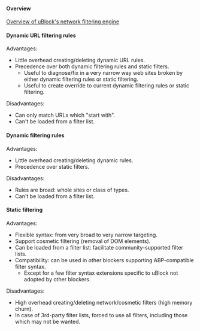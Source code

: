 #### Overview

[Overview of uBlock's network filtering engine](https://github.com/gorhill/uBlock/wiki/Overview-of-uBlock's-network-filtering-engine)

#### Dynamic URL filtering rules

Advantages:
- Little overhead creating/deleting dynamic URL rules.
- Precedence over both dynamic filtering rules and static filters.
    - Useful to diagnose/fix in a very narrow way web sites broken by either dynamic filtering rules or static filtering.
    - Useful to create override to current dynamic filtering rules or static filtering.

Disadvantages:
- Can only match URLs which "start with".
- Can't be loaded from a filter list.

#### Dynamic filtering rules

Advantages:
- Little overhead creating/deleting dynamic rules.
- Precedence over static filters.

Disadvantages:
- Rules are broad: whole sites or class of types.
- Can't be loaded from a filter list.

#### Static filtering

Advantages:
- Flexible syntax: from very broad to very narrow targeting.
- Support cosmetic filtering (removal of DOM elements).
- Can be loaded from a filter list: facilitate community-supported filter lists.
- Compatibility: can be used in other blockers supporting ABP-compatible filter syntax.
    - Except for a few filter syntax extensions specific to uBlock not adopted by other blockers.

Disadvantages:
- High overhead creating/deleting network/cosmetic filters (high memory churn).
- In case of 3rd-party filter lists, forced to use all filters, including those which may not be wanted.